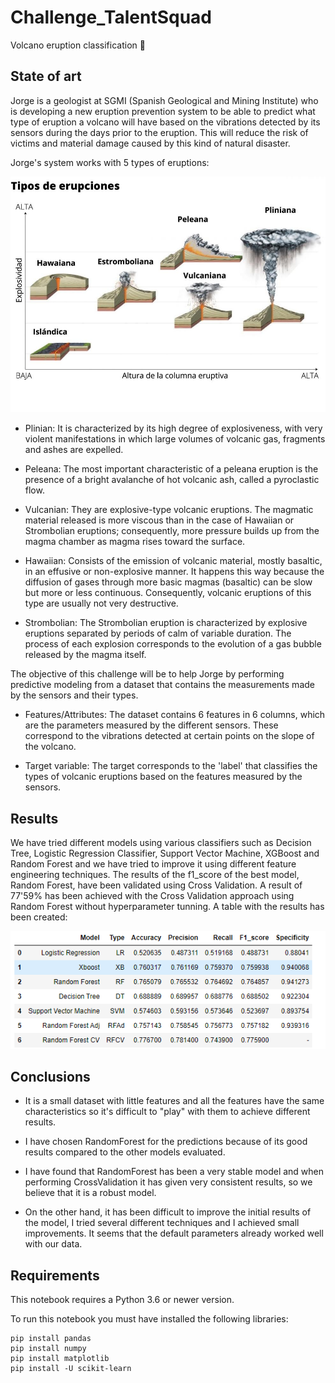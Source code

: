 # Challenge_TalentSquad
Volcano eruption classification 🌋


## State of art

Jorge is a geologist at SGMI (Spanish Geological and Mining Institute) who is developing a new eruption prevention system to be able to predict what type of eruption a volcano will have based on the vibrations detected by its sensors during the days prior to the eruption. This will reduce the risk of victims and material damage caused by this kind of natural disaster.

Jorge's system works with 5 types of eruptions:

![Eruption types](tipos.jpeg)

- Plinian: It is characterized by its high degree of explosiveness, with very violent manifestations in which large volumes of volcanic gas, fragments and ashes are expelled.

- Peleana: The most important characteristic of a peleana eruption is the presence of a bright avalanche of hot volcanic ash, called a pyroclastic flow.

- Vulcanian: They are explosive-type volcanic eruptions. The magmatic material released is more viscous than in the case of Hawaiian or Strombolian eruptions; consequently, more pressure builds up from the magma chamber as magma rises toward the surface.

- Hawaiian: Consists of the emission of volcanic material, mostly basaltic, in an effusive or non-explosive manner. It happens this way because the diffusion of gases through more basic magmas (basaltic) can be slow but more or less continuous. Consequently, volcanic eruptions of this type are usually not very destructive.

- Strombolian: The Strombolian eruption is characterized by explosive eruptions separated by periods of calm of variable duration. The process of each explosion corresponds to the evolution of a gas bubble released by the magma itself.

The objective of this challenge will be to help Jorge by performing predictive modeling from a dataset that contains the measurements made by the sensors and their types.

* Features/Attributes: The dataset contains 6 features in 6 columns, which are the parameters measured by the different sensors. These correspond to the vibrations detected at certain points on the slope of the volcano.

* Target variable: The target corresponds to the 'label' that classifies the types of volcanic eruptions based on the features measured by the sensors.

## Results

We have tried different models using various classifiers such as Decision Tree, Logistic Regression Classifier, Support Vector Machine, XGBoost and Random Forest and we have tried to improve it using different feature engineering techniques. The results of the f1_score of the best model, Random Forest, have been validated using Cross Validation. A result of 77'59% has been achieved with the Cross Validation approach using Random Forest without hyperparameter tunning. A table with the results has been created:

![taula F1 score](Results.PNG)

## Conclusions

- It is a small dataset with little features and all the features have the same characteristics so it's difficult to "play" with them to achieve different results.

- I have chosen RandomForest for the predictions because of its good results compared to the other models evaluated.

- I have found that RandomForest has been a very stable model and when performing CrossValidation it has given very consistent results, so we believe that it is a robust model.

- On the other hand, it has been difficult to improve the initial results of the model, I tried several different techniques and I achieved small improvements. It seems that the default parameters already worked well with our data.

## Requirements

This notebook requires a Python 3.6 or newer version.

To run this notebook you must have installed the following libraries:

    pip install pandas
    pip install numpy
    pip install matplotlib
    pip install -U scikit-learn
